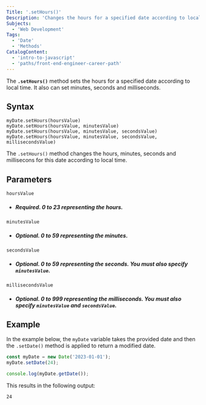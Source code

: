 ```yaml
---
Title: '.setHours()'
Description: 'Changes the hours for a specified date according to local time.'
Subjects:
  - 'Web Development'
Tags:
  - 'Date'
  - 'Methods'
CatalogContent:
  - 'intro-to-javascript'
  - 'paths/front-end-engineer-career-path'
---
```


The **`.setHours()`** method sets the hours for a specified date according to local time. It also can set minutes, seconds and milliseconds.

## Syntax

```pseudo
myDate.setHours(hoursValue)
myDate.setHours(hoursValue, minutesValue)
myDate.setHours(hoursValue, minutesValue, secondsValue)
myDate.setHours(hoursValue, minutesValue, secondsValue, millisecondsValue)
```

The `.setHours()` method changes the hours, minutes, seconds and millisecons for this date according to local time.

## Parameters

`hoursValue` 
- ##### Required. 0 to 23 representing the hours.
`minutesValue`
- ##### Optional. 0 to 59 representing the minutes.
`secondsValue`
- ##### Optional. 0 to 59 representing the seconds. You must also specify `minutesValue`.
`millisecondsValue`
- ##### Optional. 0 to 999 representing the milliseconds. You must also specify `minutesValue` and `secondsValue`.

## Example

In the example below, the `myDate` variable takes the provided date and then the `.setDate()` method is applied to return a modified date.

```js
const myDate = new Date('2023-01-01');
myDate.setDate(24);

console.log(myDate.getDate());
```

This results in the following output:

```shell
24
```

